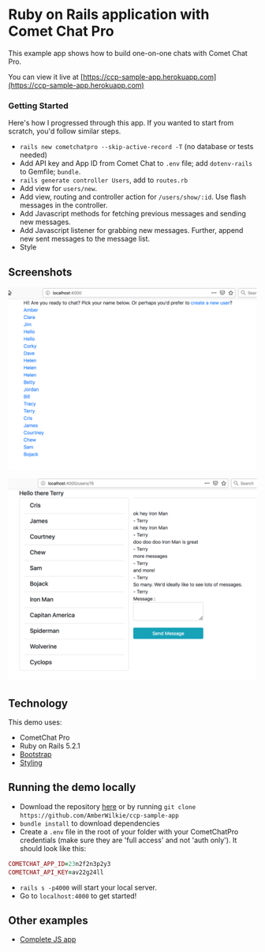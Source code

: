 # Ruby on Rails application with Comet Chat Pro

This example app shows how to build one-on-one chats with Comet Chat Pro.

You can view it live at [https://ccp-sample-app.herokuapp.com](https://ccp-sample-app.herokuapp.com)

### Getting Started
Here's how I progressed through this app. If you wanted to start from scratch, you'd follow similar steps.
- `rails new cometchatpro --skip-active-record -T` (no database or tests needed)
- Add API key and App ID from Comet Chat to `.env` file; add `dotenv-rails` to Gemfile; `bundle`.
- `rails generate controller Users`, add to `routes.rb`
- Add view for `users/new`.
- Add view, routing and controller action for `/users/show/:id`. Use flash messages in the controller.
- Add Javascript methods for fetching previous messages and sending new messages.
- Add Javascript listener for grabbing new messages. Further, append new sent messages to the message list.
- Style


## Screenshots
![screenshot 2](https://raw.githubusercontent.com/AmberWilkie/ccp-install/master/app/assets/images/screenshot2.png)

![screenshot 1](https://raw.githubusercontent.com/AmberWilkie/ccp-install/master/app/assets/images/screenshot1.png)

## Technology
This demo uses:

* CometChat Pro
* Ruby on Rails 5.2.1
* [Bootstrap](https://github.com/twbs/bootstrap-rubygem)
* [Styling](https://bootsnipp.com/snippets/exZX3)

## Running the demo locally
* Download the repository [here](https://github.com/AmberWilkie/ccp-sample-app) or by running `git clone https://github.com/AmberWilkie/ccp-sample-app`
* `bundle install` to download dependencies
* Create a `.env` file in the root of your folder with your CometChatPro credentials (make sure they are 'full access' and not 'auth only'). It should look like this:
```ruby
COMETCHAT_APP_ID=23n2f2n3p2y3
COMETCHAT_API_KEY=av22g24ll
```
* `rails s -p4000` will start your local server.
* Go to `localhost:4000` to get started!

## Other examples

* [Complete JS app](https://github.com/cometchat-pro/javascript-reactjs-chat-app)
